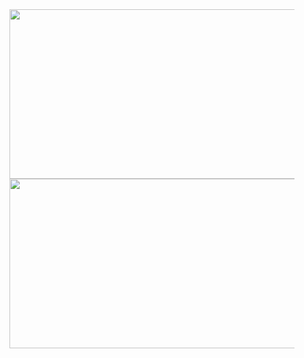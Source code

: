 <div align="center">
  <img src="https://i.giphy.com/media/v1.Y2lkPTc5MGI3NjExd2Q2Y2YxNWNwNW9neHN6MTFxOGdkb3Y5amR5aGExM2dtbTlucnhzaiZlcD12MV9pbnRlcm5hbF9naWZfYnlfaWQmY3Q9Zw/KI14N7D3AJ4SA/giphy.gif" width="600" height="300"/>
</div>
<div align="center">
  <img src="https://i.giphy.com/media/v1.Y2lkPTc5MGI3NjExMWRncDVqcG8zMmc3MzdwdHhnaGdudnh6YnplZ3hzYXh1d3FyZHlmdyZlcD12MV9pbnRlcm5hbF9naWZfYnlfaWQmY3Q9Zw/ktcUyw6mBlMVa/giphy.gif" width="600" height="300"/>
</div>

